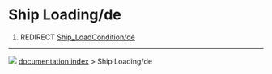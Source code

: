# Ship Loading/de
1.  REDIRECT [Ship_LoadCondition/de](Ship_LoadCondition/de.md)



---
![](images/Button_right.svg) [documentation index](../README.md) > Ship Loading/de
